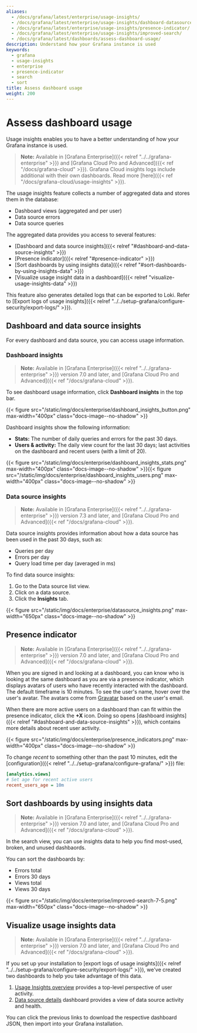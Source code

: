```yaml
---
aliases:
  - /docs/grafana/latest/enterprise/usage-insights/
  - /docs/grafana/latest/enterprise/usage-insights/dashboard-datasource-insights/
  - /docs/grafana/latest/enterprise/usage-insights/presence-indicator/
  - /docs/grafana/latest/enterprise/usage-insights/improved-search/
  - /docs/grafana/latest/dashboards/assess-dashboard-usage/
description: Understand how your Grafana instance is used
keywords:
  - grafana
  - usage-insights
  - enterprise
  - presence-indicator
  - search
  - sort
title: Assess dashboard usage
weight: 200
---
```


# Assess dashboard usage

Usage insights enables you to have a better understanding of how your Grafana instance is used.

> **Note:** Available in [Grafana Enterprise]({{< relref "../../grafana-enterprise" >}}) and [Grafana Cloud Pro and Advanced]({{< ref "/docs/grafana-cloud" >}}). Grafana Cloud insights logs include additional with their own dashboards. Read more [here]({{< ref "/docs/grafana-cloud/usage-insights" >}}).

The usage insights feature collects a number of aggregated data and stores them in the database:

- Dashboard views (aggregated and per user)
- Data source errors
- Data source queries

The aggregated data provides you access to several features:

- [Dashboard and data source insights]({{< relref "#dashboard-and-data-source-insights" >}})
- [Presence indicator]({{< relref "#presence-indicator" >}})
- [Sort dashboards by using insights data]({{< relref "#sort-dashboards-by-using-insights-data" >}})
- [Visualize usage insight data in a dashboard]({{< relref "visualize-usage-insights-data" >}})

This feature also generates detailed logs that can be exported to Loki. Refer to [Export logs of usage insights]({{< relref "../../setup-grafana/configure-security/export-logs/" >}}).

## Dashboard and data source insights

For every dashboard and data source, you can access usage information.

### Dashboard insights

> **Note:** Available in [Grafana Enterprise]({{< relref "../../grafana-enterprise" >}}) version 7.0 and later, and [Grafana Cloud Pro and Advanced]({{< ref "/docs/grafana-cloud" >}}).

To see dashboard usage information, click **Dashboard insights** in the top bar.

{{< figure src="/static/img/docs/enterprise/dashboard_insights_button.png" max-width="400px" class="docs-image--no-shadow" >}}

Dashboard insights show the following information:

- **Stats:** The number of daily queries and errors for the past 30 days.
- **Users & activity:** The daily view count for the last 30 days; last activities on the dashboard and recent users (with a limit of 20).

{{< figure src="/static/img/docs/enterprise/dashboard_insights_stats.png" max-width="400px" class="docs-image--no-shadow" >}}{{< figure src="/static/img/docs/enterprise/dashboard_insights_users.png" max-width="400px" class="docs-image--no-shadow" >}}

### Data source insights

> **Note:** Available in [Grafana Enterprise]({{< relref "../../grafana-enterprise" >}}) version 7.3 and later, and [Grafana Cloud Pro and Advanced]({{< ref "/docs/grafana-cloud" >}}).

Data source insights provides information about how a data source has been used in the past 30 days, such as:

- Queries per day
- Errors per day
- Query load time per day (averaged in ms)

To find data source insights:

1. Go to the Data source list view.
1. Click on a data source.
1. Click the **Insights** tab.

{{< figure src="/static/img/docs/enterprise/datasource_insights.png" max-width="650px" class="docs-image--no-shadow" >}}
 
## Presence indicator

> **Note:** Available in [Grafana Enterprise]({{< relref "../../grafana-enterprise" >}}) version 7.0 and later, and [Grafana Cloud Pro and Advanced]({{< ref "/docs/grafana-cloud" >}}).

When you are signed in and looking at a dashboard, you can know who is looking at the same dashboard as you are via a presence indicator, which displays avatars of users who have recently interacted with the dashboard. The default timeframe is 10 minutes. To see the user's name, hover over the user's avatar. The avatars come from [Gravatar](https://gravatar.com) based on the user's email.

When there are more active users on a dashboard than can fit within the presence indicator, click the **+X** icon. Doing so opens [dashboard insights]({{< relref "#dashboard-and-data-source-insights" >}}), which contains more details about recent user activity.

{{< figure src="/static/img/docs/enterprise/presence_indicators.png" max-width="400px" class="docs-image--no-shadow" >}}

To change _recent_ to something other than the past 10 minutes, edit the [configuration]({{< relref "../../setup-grafana/configure-grafana/" >}}) file:

```ini
[analytics.views]
# Set age for recent active users
recent_users_age = 10m
```

## Sort dashboards by using insights data

> **Note:** Available in [Grafana Enterprise]({{< relref "../../grafana-enterprise" >}}) version 7.0 and later, and [Grafana Cloud Pro and Advanced]({{< ref "/docs/grafana-cloud" >}}).

In the search view, you can use insights data to help you find most-used, broken, and unused dashbaords.

You can sort the dashboards by:

- Errors total
- Errors 30 days
- Views total
- Views 30 days

{{< figure src="/static/img/docs/enterprise/improved-search-7-5.png" max-width="650px" class="docs-image--no-shadow" >}}

## Visualize usage insights data

> **Note:** Available in [Grafana Enterprise]({{< relref "../../grafana-enterprise" >}}) version 7.0 and later, and [Grafana Cloud Pro and Advanced]({{< ref "/docs/grafana-cloud" >}}).

If you set up your installation to [export logs of usage insights]({{< relref "../../setup-grafana/configure-security/export-logs/" >}}), we've created two dashboards to help you take advantage of this data. 

1. [Usage Insights overview](/grafana/dashboards/13785) provides a top-level perspective of user activity. 
1. [Data source details](/grafana/dashboards/13786) dashboard provides a view of data source activity and health. 

You can click the previous links to download the respective dashboard JSON, then import into your Grafana installation.
